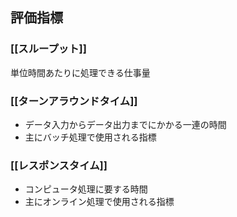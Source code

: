 ## 評価指標
### [[スループット]] 
単位時間あたりに処理できる仕事量
### [[ターンアラウンドタイム]] 
- データ入力からデータ出力までにかかる一連の時間
- 主にバッチ処理で使用される指標
### [[レスポンスタイム]]
- コンピュータ処理に要する時間
- 主にオンライン処理で使用される指標


